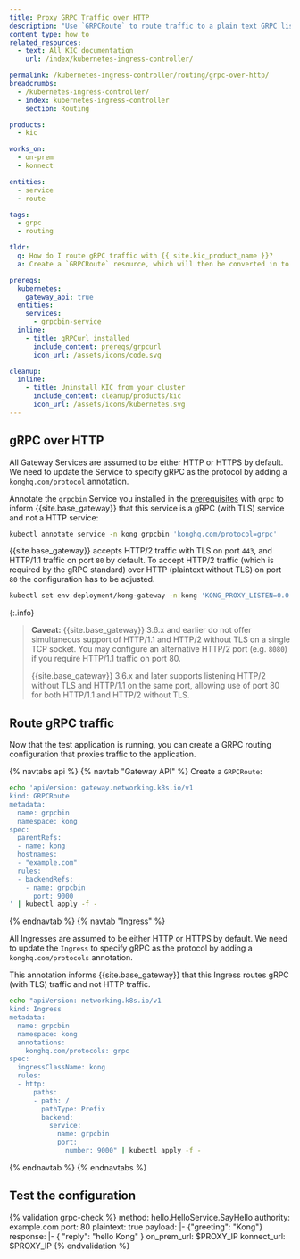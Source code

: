 ```yaml
---
title: Proxy GRPC Traffic over HTTP
description: "Use `GRPCRoute` to route traffic to a plain text GRPC listener"
content_type: how_to
related_resources:
  - text: All KIC documentation
    url: /index/kubernetes-ingress-controller/

permalink: /kubernetes-ingress-controller/routing/grpc-over-http/
breadcrumbs:
  - /kubernetes-ingress-controller/
  - index: kubernetes-ingress-controller
    section: Routing

products:
  - kic

works_on:
  - on-prem
  - konnect

entities:
  - service
  - route

tags:
  - grpc
  - routing

tldr:
  q: How do I route gRPC traffic with {{ site.kic_product_name }}?
  a: Create a `GRPCRoute` resource, which will then be converted in to a [{{ site.base_gateway }} Service](/gateway/entities/service/) and [Route](/gateway/entities/route/).

prereqs:
  kubernetes:
    gateway_api: true
  entities:
    services:
      - grpcbin-service
  inline:
    - title: gRPCurl installed
      include_content: prereqs/grpcurl
      icon_url: /assets/icons/code.svg 

cleanup:
  inline:
    - title: Uninstall KIC from your cluster
      include_content: cleanup/products/kic
      icon_url: /assets/icons/kubernetes.svg
---
```


## gRPC over HTTP

All Gateway Services are assumed to be either HTTP or HTTPS by default. We need to update the Service to specify gRPC as the protocol by adding a `konghq.com/protocol` annotation.

Annotate the `grpcbin` Service you installed in the [prerequisites](#prerequisites) with `grpc` to inform {{site.base_gateway}} that this service is a gRPC (with TLS) service and not a HTTP service:

```bash
kubectl annotate service -n kong grpcbin 'konghq.com/protocol=grpc'
```

{{site.base_gateway}} accepts HTTP/2 traffic with TLS on port `443`, and HTTP/1.1 traffic on port `80` by default. To accept HTTP/2 traffic (which is required by the gRPC standard) over HTTP (plaintext without TLS) on port `80` the configuration has to be adjusted.

```bash
kubectl set env deployment/kong-gateway -n kong 'KONG_PROXY_LISTEN=0.0.0.0:8000 http2, 0.0.0.0:8443 http2 ssl'
```

{:.info}
> **Caveat:** {{site.base_gateway}} 3.6.x and earlier do not offer simultaneous support of HTTP/1.1 and HTTP/2 without TLS on a single TCP socket. You may configure an alternative HTTP/2 port (e.g. `8080`) if you require HTTP/1.1 traffic on port 80.
>
> {{site.base_gateway}} 3.6.x and later supports listening HTTP/2 without TLS and HTTP/1.1 on the same port, allowing use of port 80 for both HTTP/1.1 and HTTP/2 without TLS.

## Route gRPC traffic

Now that the test application is running, you can create a GRPC routing configuration that
proxies traffic to the application.

{% navtabs api %}
{% navtab "Gateway API" %}
Create a `GRPCRoute`:

```bash
echo 'apiVersion: gateway.networking.k8s.io/v1
kind: GRPCRoute
metadata:
  name: grpcbin
  namespace: kong
spec:
  parentRefs:
  - name: kong
  hostnames:
  - "example.com"
  rules:
  - backendRefs:
    - name: grpcbin
      port: 9000
' | kubectl apply -f -
```

{% endnavtab %}
{% navtab "Ingress" %}

All Ingresses are assumed to be either HTTP or HTTPS by default. We need to update the `Ingress` to specify gRPC as the protocol by adding a `konghq.com/protocols` annotation.

This annotation informs {{site.base_gateway}} that this Ingress routes gRPC (with TLS) traffic and not HTTP traffic.

```bash
echo "apiVersion: networking.k8s.io/v1
kind: Ingress
metadata:
  name: grpcbin
  namespace: kong
  annotations:
    konghq.com/protocols: grpc
spec:
  ingressClassName: kong
  rules:
  - http:
      paths:
      - path: /
        pathType: Prefix
        backend:
          service:
            name: grpcbin
            port:
              number: 9000" | kubectl apply -f -
```
{% endnavtab %}
{% endnavtabs %}

## Test the configuration

{% validation grpc-check %}
method: hello.HelloService.SayHello
authority: example.com
port: 80
plaintext: true
payload: |-
  {"greeting": "Kong"}
response: |-
  {
    "reply": "hello Kong"
  }
on_prem_url: $PROXY_IP
konnect_url: $PROXY_IP
{% endvalidation %}
